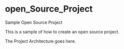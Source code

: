 # open_Source_Project
Sample Open Source Project

This is a sample of how to create an open source project.

The Project Architecture goes here.
